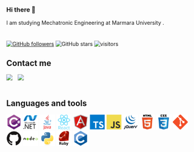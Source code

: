 ### Hi there 👋

I am studying Mechatronic Engineering at Marmara University .

<!-- Working as a software engineer to make the system more functional, which has millions of users from thousands of organisations.

Responsible for;
- Fullstack development using .Net Framework and AngularJS,
- Automation with Selenium
- Software architecture design,
- Performance optimization,
- Some DevOps tasks configuration on Azure Pipelines,
- Integration and maintenance in Stripe and iyzico

Some Azure products and services have been used such as Azure AppServices, Azure Dbs, Azure WebJobs for background tasks, CosmosDB for NoSql, Azure Storage, Elasticsearch, Redis and CDN Profiles etc. -->

#
[![GitHub followers](https://img.shields.io/github/followers/iremayduman?style=social)](https://github.com/zafercaliskan?tab=followers)
![GitHub stars](https://img.shields.io/github/stars/iremayduman?style=social)
![visitors](https://img.shields.io/badge/dynamic/json?color=informational&label=Profile%20views&query=value&url=https%3A%2F%2Fapi.countapi.xyz%2Fhit%2Firemayduman.iremayduman%2Freadme)

## Contact me
<p>
  <a href="mailto:irem03052@gmail.com"><img width="30px" align="left" src="https://cdn.jsdelivr.net/npm/simple-icons@v3/icons/gmail.svg" /></a>
  <a href="https://linkedin.com/in/iremayduman/"><img width="30px" align="left" src="https://cdn.jsdelivr.net/npm/simple-icons@v3/icons/linkedin.svg" /></a>
  
  
</p>

<br />
<br />

## Languages and tools
<p align="left">
  <img src="https://raw.githubusercontent.com/devicons/devicon/master/icons//csharp/csharp-original.svg" width="40" height="40" />
  <img src="https://raw.githubusercontent.com/devicons/devicon/master/icons/dot-net/dot-net-original-wordmark.svg" width="40" height="40" />
  <img src="https://raw.githubusercontent.com/devicons/devicon/master/icons/java/java-original-wordmark.svg" width="40" height="40" />
  <img src="https://raw.githubusercontent.com/devicons/devicon/master/icons/react/react-original-wordmark.svg" width="40" height="40" />
  <img src="https://raw.githubusercontent.com/devicons/devicon/master/icons/angularjs/angularjs-original.svg" width="40" height="40" />
  <img src="https://raw.githubusercontent.com/devicons/devicon/master/icons/typescript/typescript-original.svg" width="40" height="40" />
  <img src="https://raw.githubusercontent.com/devicons/devicon/master/icons/javascript/javascript-original.svg" width="40" height="40" />
  <img src="https://raw.githubusercontent.com/devicons/devicon/master/icons/jquery/jquery-original-wordmark.svg" width="40" height="40" />
  <img src="https://raw.githubusercontent.com/devicons/devicon/master/icons/html5/html5-original-wordmark.svg" width="40" height="40" />
  <img src="https://raw.githubusercontent.com/devicons/devicon/master/icons/css3/css3-original-wordmark.svg" width="40" height="40" />
  <img src="https://raw.githubusercontent.com/devicons/devicon/master/icons/git/git-original.svg" width="40" height="40" />
  <img src="https://raw.githubusercontent.com/devicons/devicon/master/icons/github/github-original.svg" width="40" height="40" />
  <img src="https://raw.githubusercontent.com/devicons/devicon/master/icons/nodejs/nodejs-original-wordmark.svg" width="40" height="40" />
  <img src="https://raw.githubusercontent.com/devicons/devicon/master/icons/python/python-original.svg" width="40" height="40" />
  <img src="https://raw.githubusercontent.com/devicons/devicon/master/icons/ruby/ruby-original-wordmark.svg" width="40" height="40" />
  <img src="https://raw.githubusercontent.com/devicons/devicon/master/icons/c/c-original.svg" width="40" height="40" />
</p>
